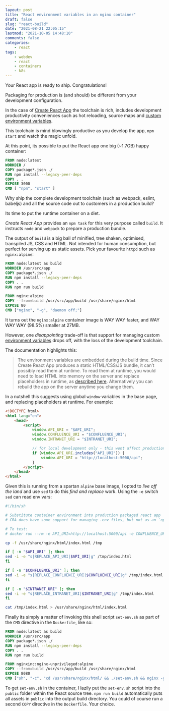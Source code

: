 ```yaml
---
layout: post
title: "React environment variables in an nginx container"
draft: false
slug: "react-build"
date: "2021-08-21 22:05:15"
lastmod: "2021-10-05 14:48:10"
comments: false
categories:
    - react
tags:
    - webdev
    - react
    - containers
    - k8s
---
```


Your React app is ready to ship. Congratulations!

Packaging for production is (and should) be different from your development configuration.

In the case of [Create React App](https://create-react-app.dev/) the toolchain is rich, includes development productivity conveniences such as hot reloading, source maps and [custom environment variables](https://create-react-app.dev/docs/adding-custom-environment-variables/).

This toolchain is mind blowingly productive as you develop the app, `npm start` and watch the magic unfold.

At this point, its possible to put the React app one big (~1.7GB) happy container:

```dockerfile
FROM node:latest
WORKDIR /
COPY package*.json ./
RUN npm install --legacy-peer-deps
COPY . .
EXPOSE 3000
CMD [ "npm", "start" ]
```

Why ship the complete development toolchain (such as webpack, eslint, babeljs) and all the source code out to customers in a production build?

Its time to put the runtime container on a diet.

_Create React App_ provides an `npm task` for this very purpose called `build`. It instructs `node` and `webpack` to prepare a production bundle.

The output of `build` is a big ball of minified, tree shaken, optimised, transpiled JS, CSS and HTML. Not intended for human consumption, but perfect for serving up as static assets. Pick your favourite `httpd` such as `nginx:alpine`:

```dockerfile
FROM node:latest as build
WORKDIR /usr/src/app
COPY package*.json ./
RUN npm install --legacy-peer-deps
COPY . .
RUN npm run build

FROM nginx:alpine
COPY --from=build /usr/src/app/build /usr/share/nginx/html
EXPOSE 80
CMD ["nginx", "-g", "daemon off;"]
```

It turns out the `nginx:alpine` container image is WAY WAY faster, and WAY WAY WAY (98.5%) smaller at 27MB.

However, one _disappointing_ trade-off is that support for managing custom [environment variables](https://create-react-app.dev/docs/adding-custom-environment-variables/) drops off, with the loss of the development toolchain.

The documentation highlights this:

> The environment variables are embedded during the build time. Since Create React App produces a static HTML/CSS/JS bundle, it can’t possibly read them at runtime. To read them at runtime, you would need to load HTML into memory on the server and replace placeholders in runtime, as [described here](https://create-react-app.dev/docs/title-and-meta-tags/#injecting-data-from-the-server-into-the-page). Alternatively you can rebuild the app on the server anytime you change them.

In a nutshell this suggests using global `window` variables in the base page, and replacing placeholders at runtime. For example:

```html
<!DOCTYPE html>
<html lang="en">
    <head>
        <script>
            window.API_URI = "$API_URI";
            window.CONFLUENCE_URI = "$CONFLUENCE_URI";
            window.INTRANET_URI = "$INTRANET_URI";

            // for local development only - this wont affect production builds
            if (window.API_URI.includes("API_URI")) {
                window.API_URI = "http://localhost:5000/api";
            }
        </script>
    </head>
</html>
```

Given this is running from a spartan `alpine` base image, I opted to _live off the land_ and use `sed` to do this *find and replace* work. Using the `-e` switch `sed` can read env vars:

```bash
#!/bin/sh

# Substitute container environment into production packaged react app
# CRA does have some support for managing .env files, but not as an `npm build` output

# To test:
# docker run --rm -e API_URI=http://localhost:5000/api -e CONFLUENCE_URI=https://confluence.evilcorp.org -e INTRANET_URI=https://intranet.evilcorp.org -it -p 3000:80/tcp dam-frontend:latest

cp -f /usr/share/nginx/html/index.html /tmp

if [ -n "$API_URI" ]; then
sed -i -e "s|REPLACE_API_URI|$API_URI|g" /tmp/index.html
fi

if [ -n "$CONFLUENCE_URI" ]; then
sed -i -e "s|REPLACE_CONFLUENCE_URI|$CONFLUENCE_URI|g" /tmp/index.html
fi

if [ -n "$INTRANET_URI" ]; then
sed -i -e "s|REPLACE_INTRANET_URI|$INTRANET_URI|g" /tmp/index.html
fi

cat /tmp/index.html > /usr/share/nginx/html/index.html
```

Finally its simply a matter of invoking this shell script `set-env.sh` as part of the `CMD` directive in the `Dockerfile`, like so:

```dockerfile
FROM node:latest as build
WORKDIR /usr/src/app
COPY package*.json ./
RUN npm install --legacy-peer-deps
COPY . .
RUN npm run build

FROM nginxinc:nginx-unprivileged:alpine
COPY --from=build /usr/src/app/build /usr/share/nginx/html
EXPOSE 8080
CMD ["sh", "-c", "cd /usr/share/nginx/html/ && ./set-env.sh && nginx -g 'daemon off;'"]
```

To get `set-env.sh` in the container, I lazily put the `set-env.sh` script into the `public` folder within the React source tree. `npm run build` automatically puts all assets in `public` into the output build directory. You could of course run a second `COPY` directive in the `Dockerfile`. Your choice.
